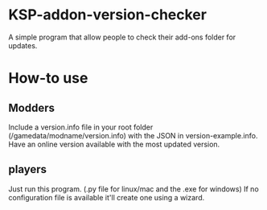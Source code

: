 KSP-addon-version-checker
=========================

A simple program that allow people to check their add-ons folder for updates.

How-to use
===
Modders
---
Include a version.info file in your root folder (/gamedata/modname/version.info) with the JSON in version-example.info.
Have an online version available with the most updated version.

players
---
Just run this program. (.py file for linux/mac and the .exe for windows)
If no configuration file is available it'll create one using a wizard.

